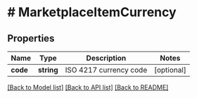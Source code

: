 # # MarketplaceItemCurrency

## Properties

Name | Type | Description | Notes
------------ | ------------- | ------------- | -------------
**code** | **string** | ISO 4217 currency code | [optional]

[[Back to Model list]](../../README.md#models) [[Back to API list]](../../README.md#endpoints) [[Back to README]](../../README.md)
